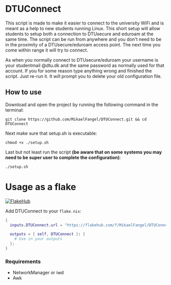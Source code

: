 # DTUConnect
This script is made to make it easier to connect to the university WiFi and is meant as a help to new students running Linux. This short setup will allow students to setup both a connection to DTUsecure and eduroam at the same time. The script can be run from anywhere and you don't need to be in the proximity of a DTUsecure/eduroam access point. The next time you come within range it will try to connect.  

As when you normally connect to DTUsecure/eduroam your username is your studentmail @dtu.dk and the same password as normally used for that account. If you for some reason type anything wrong and finished the script. Just re-run it. It will prompt you to delete your old configuration file.

## How to use
Download and open the project by running the following command in the terminal:

```
git clone https://github.com/MikaelFangel/DTUConnect.git && cd DTUConnect 
```

Next make sure that setup.sh is executable:

```
chmod +x ./setup.sh
```

Last but not least run the script **(be aware that on some systems you may need to be super user to complete the configuration)**:
```
./setup.sh
```

# Usage as a flake

[![FlakeHub](https://img.shields.io/endpoint?url=https://flakehub.com/f/MikaelFangel/DTUConnect/badge)](https://flakehub.com/flake/MikaelFangel/DTUConnect)

Add DTUConnect to your `flake.nix`:

```nix
{
  inputs.DTUConnect.url = "https://flakehub.com/f/MikaelFangel/DTUConnect/*.tar.gz";

  outputs = { self, DTUConnect }: {
    # Use in your outputs
  };
}

```

### Requirements
* NetworkManager or iwd
* Awk
